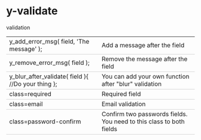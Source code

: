 # y-validate
validation

<table cellpadding="10">
			<tr>
				<td style="border-bottom:1px solid #ccc;">y_add_error_msg( field, 'The message' );</td>
				<td style="border-bottom:1px solid #ccc;">Add a message after the field</td>
			</tr>
			<tr>
				<td style="border-bottom:1px solid #ccc;">y_remove_error_msg( field );</td>
				<td style="border-bottom:1px solid #ccc;">Remove the message after the field</td>
			</tr>
			<tr>
				<td style="border-bottom:1px solid #ccc;">y_blur_after_validate( field ){ //Do your thing };</td>
				<td style="border-bottom:1px solid #ccc;">You can add your own function after "blur" validation</td>
			</tr>
			<tr>
				<td style="border-bottom:1px solid #ccc;">class=required</td>
				<td style="border-bottom:1px solid #ccc;">Required field</td>
			</tr>
			<tr>
				<td style="border-bottom:1px solid #ccc;">class=email</td>
				<td style="border-bottom:1px solid #ccc;">Email validation</td>
			</tr>
			<tr>
				<td style="border-bottom:1px solid #ccc;">class=password-confirm</td>
				<td style="border-bottom:1px solid #ccc;">Confirm two passwords fields. You need to this class to both fields</td>
			</tr>
		</table>
